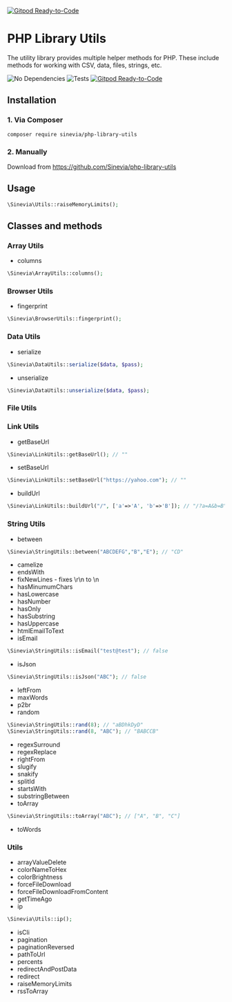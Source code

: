 [![Gitpod Ready-to-Code](https://img.shields.io/badge/Gitpod-Ready--to--Code-blue?logo=gitpod)](https://gitpod.io/#https://github.com/Sinevia/php-library-utils) 

# PHP Library Utils

The utility library provides multiple helper methods for PHP. These include methods for working with CSV, data, files, strings, etc.

![No Dependencies](https://img.shields.io/badge/no-dependencies-success.svg)
![Tests](https://github.com/Sinevia/php-library-utils/workflows/Tests/badge.svg)
[![Gitpod Ready-to-Code](https://img.shields.io/badge/Gitpod-Ready--to--Code-blue?logo=gitpod)](https://gitpod.io/#https://github.com/sinevia/php-library-utils) 

## Installation ##

### 1. Via Composer ###

```
composer require sinevia/php-library-utils
```

### 2. Manually ###

Download from https://github.com/Sinevia/php-library-utils

## Usage ##

```php
\Sinevia\Utils::raiseMemoryLimits();
```

## Classes and methods ##

### Array Utils ###

- columns
```php
\Sinevia\ArrayUtils::columns();
```

### Browser Utils ###

- fingerprint
```php
\Sinevia\BrowserUtils::fingerprint();
```

### Data Utils ###

- serialize
```php
\Sinevia\DataUtils::serialize($data, $pass);
```

- unserialize
```php
\Sinevia\DataUtils::unserialize($data, $pass);
```

### File Utils ###

### Link Utils ###
- getBaseUrl
```php
\Sinevia\LinkUtils::getBaseUrl(); // ""
```

- setBaseUrl
```php
\Sinevia\LinkUtils::setBaseUrl("https://yahoo.com"); // ""
```

- buildUrl
```php
\Sinevia\LinkUtils::buildUrl("/", ['a'=>'A', 'b'=>'B']); // "/?a=A&b=B"
```

### String Utils ###
- between
```php
\Sinevia\StringUtils::between("ABCDEFG","B","E"); // "CD"
```
- camelize
- endsWith
- fixNewLines - fixes \r\n to \n
- hasMinumumChars
- hasLowercase
- hasNumber
- hasOnly
- hasSubstring
- hasUppercase
- htmlEmailToText
- isEmail
```php
\Sinevia\StringUtils::isEmail("test@test"); // false
```
- isJson
```php
\Sinevia\StringUtils::isJson("ABC"); // false
```
- leftFrom
- maxWords
- p2br
- random
```php
\Sinevia\StringUtils::rand(8); // "aBDhkDyD"
\Sinevia\StringUtils::rand(8, "ABC"); // "BABCCB"
```
- regexSurround
- regexReplace
- rightFrom
- slugify
- snakify
- splitId
- startsWith
- substringBetween
- toArray
```php
\Sinevia\StringUtils::toArray("ABC"); // ["A", "B", "C"]
```
- toWords

### Utils ###
- arrayValueDelete
- colorNameToHex
- colorBrightness
- forceFileDownload
- forceFileDownloadFromContent
- getTimeAgo
- ip
```php
\Sinevia\Utils::ip();
```
- isCli
- pagination
- paginationReversed
- pathToUrl
- percents
- redirectAndPostData
- redirect
- raiseMemoryLimits
- rssToArray
